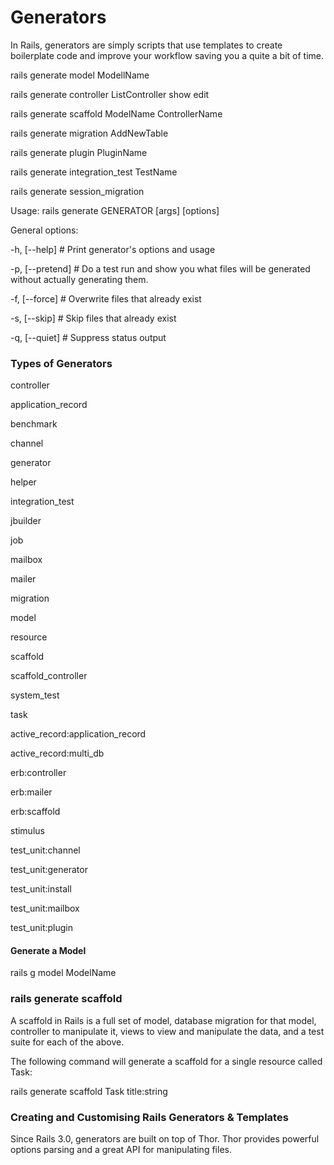 # Generators



In Rails, generators are simply scripts that use templates to create boilerplate code and improve your workflow saving you a quite a bit of time.

rails generate model ModellName

rails generate controller ListController show edit

rails generate scaffold ModelName ControllerName

rails generate migration AddNewTable

rails generate plugin PluginName

rails generate integration\_test TestName

rails generate session\_migration

Usage: rails generate GENERATOR \[args] \[options]

General options:

\-h, \[--help] # Print generator's options and usage

\-p, \[--pretend] # Do a test run and show you what files will be generated without actually generating them.

\-f, \[--force] # Overwrite files that already exist

\-s, \[--skip] # Skip files that already exist

\-q, \[--quiet] # Suppress status output

### Types of Generators

controller

application\_record

benchmark

channel

generator

helper

integration\_test

jbuilder

job

mailbox

mailer

migration

model

resource

scaffold

scaffold\_controller

system\_test

task

active\_record:application\_record

active\_record:multi\_db

erb:controller

erb:mailer

erb:scaffold

stimulus

test\_unit:channel

test\_unit:generator

test\_unit:install

test\_unit:mailbox

test\_unit:plugin

#### Generate a Model

rails g model ModelName

### rails generate scaffold

A scaffold in Rails is a full set of model, database migration for that model, controller to manipulate it, views to view and manipulate the data, and a test suite for each of the above.

The following command will generate a scaffold for a single resource called Task:

rails generate scaffold Task title:string

### Creating and Customising Rails Generators & Templates

Since Rails 3.0, generators are built on top of Thor. Thor provides powerful options parsing and a great API for manipulating files.
